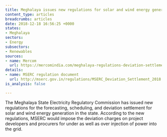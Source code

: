 ```yaml
---
title: Meghalaya issues new regulations for solar and wind energy generation
content_type: articles
breadcrumbs: articles
date: 2018-12-18 16:56:25 +0000
states:
- Meghalaya
sectors:
- Energy
subsectors:
- Renewables
sources:
- name: Mercom
  url: https://mercomindia.com/meghalaya-regulations-deviation-settlement-solar-wind/
details:
- name: MSERC regulation document
  url: http://mserc.gov.in/regulations/MSERC_Deviation_Settlement_2018.pdf
is_analysis: false

---
```

The Meghalaya State Electricity Regulatory Commission has issued new regulations for the forecasting, scheduling, and deviation settlement for solar and wind energy generation in the state. According to the new regulations, MSERC would impose the deviation charges on project developers and procurers for under as well as over injection of power into the grid.  